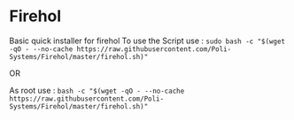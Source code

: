 # Firehol
Basic quick installer for firehol
To use the Script use :
`sudo bash -c "$(wget -qO - --no-cache https://raw.githubusercontent.com/Poli-Systems/Firehol/master/firehol.sh)"`

OR

As root use :
`bash -c "$(wget -qO - --no-cache https://raw.githubusercontent.com/Poli-Systems/Firehol/master/firehol.sh)"`
